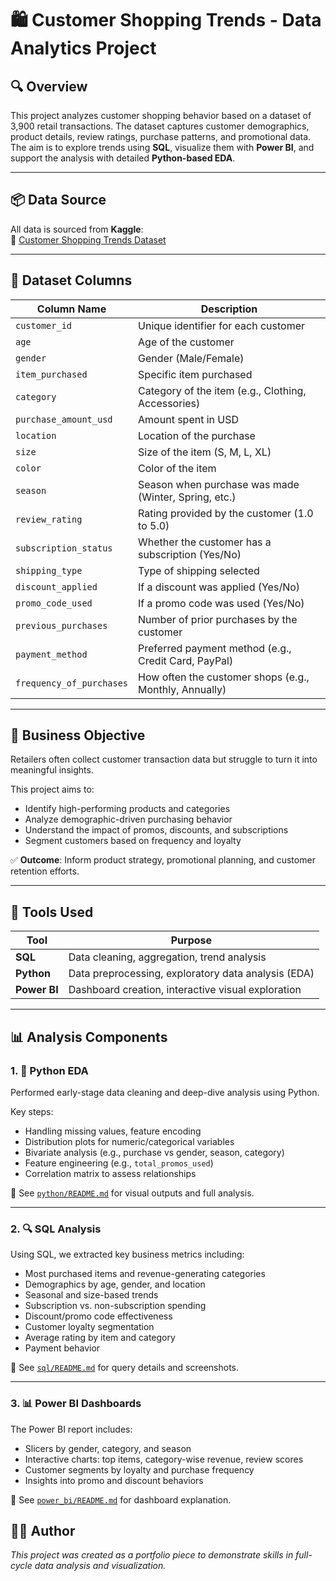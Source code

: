 # 🛍️ Customer Shopping Trends - Data Analytics Project

## 🔍 Overview

This project analyzes customer shopping behavior based on a dataset of 3,900 retail transactions. The dataset captures customer demographics, product details, review ratings, purchase patterns, and promotional data.  
The aim is to explore trends using **SQL**, visualize them with **Power BI**, and support the analysis with detailed **Python-based EDA**.

---

## 📦 Data Source

All data is sourced from **Kaggle**:  
🔗 [Customer Shopping Trends Dataset](https://www.kaggle.com/datasets/whenamancodes/customer-shopping-dataset)

---

## 🧾 Dataset Columns

| Column Name              | Description                                                                 |
|--------------------------|-----------------------------------------------------------------------------|
| `customer_id`            | Unique identifier for each customer                                         |
| `age`                    | Age of the customer                                                         |
| `gender`                 | Gender (Male/Female)                                                        |
| `item_purchased`         | Specific item purchased                                                     |
| `category`               | Category of the item (e.g., Clothing, Accessories)                          |
| `purchase_amount_usd`    | Amount spent in USD                                                         |
| `location`               | Location of the purchase                                                    |
| `size`                   | Size of the item (S, M, L, XL)                                              |
| `color`                  | Color of the item                                                           |
| `season`                 | Season when purchase was made (Winter, Spring, etc.)                        |
| `review_rating`          | Rating provided by the customer (1.0 to 5.0)                                |
| `subscription_status`    | Whether the customer has a subscription (Yes/No)                            |
| `shipping_type`          | Type of shipping selected                                                   |
| `discount_applied`       | If a discount was applied (Yes/No)                                          |
| `promo_code_used`        | If a promo code was used (Yes/No)                                           |
| `previous_purchases`     | Number of prior purchases by the customer                                   |
| `payment_method`         | Preferred payment method (e.g., Credit Card, PayPal)                        |
| `frequency_of_purchases` | How often the customer shops (e.g., Monthly, Annually)                      |

---

## 🎯 Business Objective

Retailers often collect customer transaction data but struggle to turn it into meaningful insights.

This project aims to:
- Identify high-performing products and categories
- Analyze demographic-driven purchasing behavior
- Understand the impact of promos, discounts, and subscriptions
- Segment customers based on frequency and loyalty

✅ **Outcome**: Inform product strategy, promotional planning, and customer retention efforts.

---

## 🧰 Tools Used

| Tool         | Purpose                                           |
|--------------|---------------------------------------------------|
| **SQL**      | Data cleaning, aggregation, trend analysis        |
| **Python**   | Data preprocessing, exploratory data analysis (EDA) |
| **Power BI** | Dashboard creation, interactive visual exploration |

---

## 📊 Analysis Components

### 1. 🐍 Python EDA

Performed early-stage data cleaning and deep-dive analysis using Python.

Key steps:
- Handling missing values, feature encoding
- Distribution plots for numeric/categorical variables
- Bivariate analysis (e.g., purchase vs gender, season, category)
- Feature engineering (e.g., `total_promos_used`)
- Correlation matrix to assess relationships

📁 See [`python/README.md`](python/README.md) for visual outputs and full analysis.

---

### 2. 🔍 SQL Analysis

Using SQL, we extracted key business metrics including:
- Most purchased items and revenue-generating categories
- Demographics by age, gender, and location
- Seasonal and size-based trends
- Subscription vs. non-subscription spending
- Discount/promo code effectiveness
- Customer loyalty segmentation
- Average rating by item and category
- Payment behavior

📁 See [`sql/README.md`](sql/README.md) for query details and screenshots.

---

### 3. 📊 Power BI Dashboards

The Power BI report includes:
- Slicers by gender, category, and season
- Interactive charts: top items, category-wise revenue, review scores
- Customer segments by loyalty and purchase frequency
- Insights into promo and discount behaviors

📁 See [`power_bi/README.md`](power_bi/README.md) for dashboard explanation.

## 👨‍💻 Author
*This project was created as a portfolio piece to demonstrate skills in full-cycle data analysis and visualization.*
